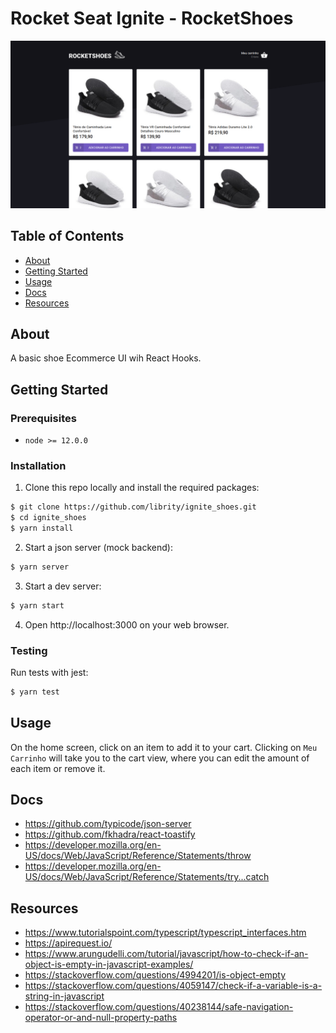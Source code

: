 # Rocket Seat Ignite - RocketShoes

<p align="center">
  <img src=".github/home.png">
</p>

## Table of Contents

- [About](#about)
- [Getting Started](#getting_started)
- [Usage](#usage)
- [Docs](#docs)
- [Resources](#resources)

## About <a name = "about"></a>

A basic shoe Ecommerce UI wih React Hooks.

## Getting Started <a name = "getting_started"></a>

### Prerequisites

- `node >= 12.0.0`

### Installation

1. Clone this repo locally and install the required packages:

```bash
$ git clone https://github.com/librity/ignite_shoes.git
$ cd ignite_shoes
$ yarn install
```

2. Start a json server (mock backend):

```bash
$ yarn server
```

3. Start a dev server:

```bash
$ yarn start
```

4. Open http://localhost:3000 on your web browser.

### Testing

Run tests with jest:

```bash
$ yarn test
```

## Usage <a name = "usage"></a>

On the home screen, click on an item to add it to your cart.
Clicking on `Meu Carrinho` will take you to the cart view,
where you can edit the amount of each item or remove it.

## Docs <a name = "docs"></a>

- https://github.com/typicode/json-server
- https://github.com/fkhadra/react-toastify
- https://developer.mozilla.org/en-US/docs/Web/JavaScript/Reference/Statements/throw
- https://developer.mozilla.org/en-US/docs/Web/JavaScript/Reference/Statements/try...catch

## Resources <a name = "resources"></a>

- https://www.tutorialspoint.com/typescript/typescript_interfaces.htm
- https://apirequest.io/
- https://www.arungudelli.com/tutorial/javascript/how-to-check-if-an-object-is-empty-in-javascript-examples/
- https://stackoverflow.com/questions/4994201/is-object-empty
- https://stackoverflow.com/questions/4059147/check-if-a-variable-is-a-string-in-javascript
- https://stackoverflow.com/questions/40238144/safe-navigation-operator-or-and-null-property-paths
